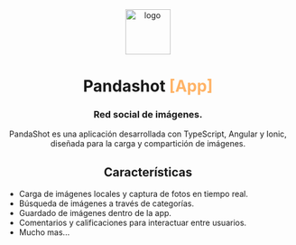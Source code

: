 <div align="center">
  
<img src="https://i.imgur.com/2wAjlkO.png" alt="logo" title="logo" width="80"/>

# Pandashot <span style="color:rgb(255, 179, 102)">[App]</span>

### Red social de imágenes.
PandaShot es una aplicación desarrollada con TypeScript, Angular y Ionic, diseñada para la carga y compartición de imágenes.

## Características

<div align="left">

* Carga de imágenes locales y captura de fotos en tiempo real.
* Búsqueda de imágenes a través de categorías.
* Guardado de imágenes dentro de la app.
* Comentarios y calificaciones para interactuar entre usuarios.
* Mucho mas...

</div>
</div>
